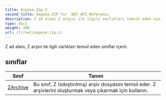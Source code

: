 ```yaml
---
title: Aspose.Zip.Z
second_title: Aspose.ZIP for .NET API Referansı
description: Z ad alanı Z arşivi ile ilgili varlıkları temsil eden sınıflar içerir.
type: docs
weight: 200
url: /tr/net/aspose.zip.z/
---
```

Z ad alanı, Z arşivi ile ilgili varlıkları temsil eden sınıflar içerir.

## sınıflar

| Sınıf | Tanım |
| --- | --- |
| [ZArchive](./zarchive/) | Bu sınıf, Z (sıkıştırılmış) arşiv dosyasını temsil eder. Z arşivlerini oluşturmak veya çıkarmak için kullanın. |


